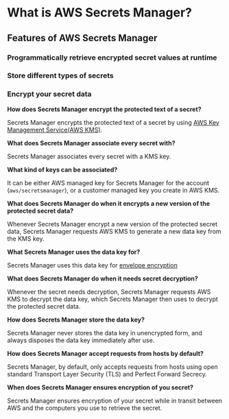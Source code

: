 # What is AWS Secrets Manager?

## Features of AWS Secrets Manager

### Programmatically retrieve encrypted secret values at runtime

### Store different types of secrets

### Encrypt your secret data

**How does Secrets Manager encrypt the protected text of a secret?**

Secrets Manager encrypts the protected text of a secret by using [AWS Key Management Service(AWS KMS)](https://docs.aws.amazon.com/kms/latest/developerguide/).

**What does Secrets Manager associate every secret with?**

Secrets Manager associates every secret with a KMS key.

**What kind of keys can be associated?**

It can be either AWS managed key for Secrets Manager for the account (`aws/secretsmanager`), or a customer managed key you create in AWS KMS.

**What does Secrets Manager do when it encrypts a new version of the protected secret data?**

Whenever Secrets Manager encrypt a new version of the protected secret data, Secrets Manager requests AWS KMS to generate a new data key from the KMS key.

**What Secrets Manager uses the data key for?**

Secrets Manager uses this data key for [envelope encryption](https://docs.aws.amazon.com/kms/latest/developerguide/concepts.html#enveloping)

**What does Secrets Manager do when it needs secret decryption?**

Whenever the secret needs decryption, Secrets Manager requests AWS KMS to decrypt the data key, which Secrets Manager then uses to decrypt the protected secret data.

**How does Secrets Manager store the data key?**

Secrets Manager never stores the data key in unencrypted form, and always disposes the data key immediately after use.

**How does Secrets Manager accept requests from hosts by default?**

Secrets Manager, by default, only accepts requests from hosts using open standard Transport Layer Security (TLS) and Perfect Forward Secrecy.

**When does Secrets Manager ensures encryption of you secret?**

Secrets Manager ensures encryption of your secret while in transit between AWS and the computers you use to retrieve the secret.

